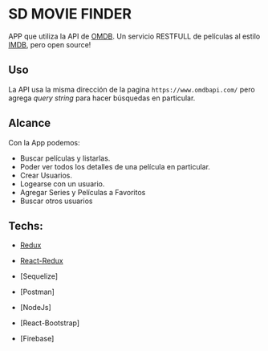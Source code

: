 # SD MOVIE FINDER

APP que utiliza la API de [OMDB](http://www.omdbapi.com/). 
Un servicio RESTFULL de películas al estilo [IMDB](http://www.imdb.com/), pero open source!

## Uso

La API usa la misma dirección de la pagina `https://www.omdbapi.com/` pero agrega _query string_ para hacer búsquedas en particular.

## Alcance

Con la App podemos:

* Buscar películas y listarlas.
* Poder ver todos los detalles de una película en particular.
* Crear Usuarios.
* Logearse con un usuario.
* Agregar Series y Películas a Favoritos
* Buscar otros usuarios


## Techs:

* [Redux](https://redux.js.org/basics)

* [React-Redux](https://github.com/reactjs/react-redux)

* [Sequelize]

* [Postman]

* [NodeJs]

* [React-Bootstrap]

* [Firebase]